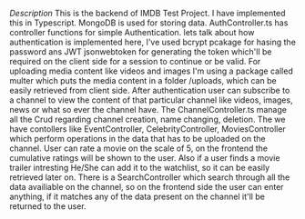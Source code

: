 *Description*
This is the backend of IMDB Test Project. I have implemented this in Typescript. MongoDB is used for storing data. AuthController.ts has controller functions for simple Authentication. lets talk about how authentication is implemented here, I've used bcrypt pcakage for hasing the password ans JWT jsonwebtoken for generating the token which'll be required on the client side for a session to continue or be valid.
For uploading media content like videos and images I'm using a package called multer which puts the media content in a folder /uploads, which can be easily retrieved from client side.
After authentication user can subscribe to a channel to view the content of that particular channel like videos, images, news or what so ever the channel have. The ChannelController.ts manage all the Crud regarding channel creation, name changing, deletion. The we have contollers like EventController, CelebrityController, MoviesController which perform operations in the data that has to be uploaded on the channel.
User can rate a movie on the scale of 5, on the frontend the cumulative ratings will be shown to the user. Also if a user finds a movie trailer intresting He/She can add it to the watchlist, so it can be easily retrieved later on. There is a SearchController which search through all the data availiable on the channel, so on the frontend side the user can enter anything, if it matches any of the data present on the channel it'll be returned to the user.
